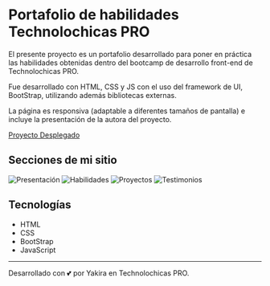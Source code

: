 # Portafolio de habilidades Technolochicas PRO

El presente proyecto es un portafolio desarrollado para poner en práctica las habilidades obtenidas dentro del bootcamp de desarrollo front-end de Technolochicas PRO.

Fue desarrollado con HTML, CSS y JS con el uso del framework de UI, BootStrap, utilizando además bibliotecas externas.

La página es responsiva (adaptable a diferentes tamaños de pantalla) e incluye la presentación de la autora del proyecto.

[Proyecto Desplegado](https://portafolio-xi-wheat.vercel.app/)

## Secciones de mi sitio

![Presentación]()
![Habilidades]()
![Proyectos]()
![Testimonios]()

## Tecnologías

* HTML
* CSS
* BootStrap
* JavaScript
___

Desarrollado con 💕 por Yakira en Technolochicas PRO.